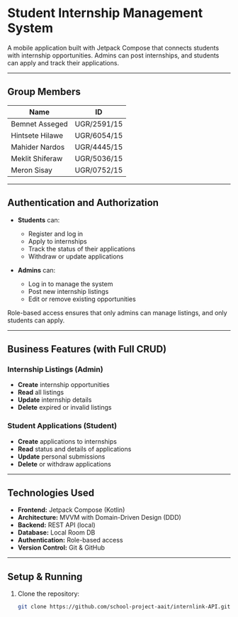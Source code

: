 #  Student Internship Management System

A mobile application built with Jetpack Compose that connects students with internship opportunities. Admins can post internships, and students can apply and track their applications.

---

##  Group Members

| Name             | ID          |
|------------------|-------------|
| Bemnet Asseged   | UGR/2591/15 |
| Hintsete Hilawe  | UGR/6054/15 |
| Mahider Nardos   | UGR/4445/15 |
| Meklit Shiferaw  | UGR/5036/15 |
| Meron Sisay      | UGR/0752/15 |

---

##  Authentication and Authorization

- **Students** can:
  - Register and log in
  - Apply to internships
  - Track the status of their applications
  - Withdraw or update applications

- **Admins** can:
  - Log in to manage the system
  - Post new internship listings
  - Edit or remove existing opportunities

Role-based access ensures that only admins can manage listings, and only students can apply.

---

##  Business Features (with Full CRUD)

###  Internship Listings (Admin)
- **Create** internship opportunities
- **Read** all listings
- **Update** internship details
- **Delete** expired or invalid listings

###  Student Applications (Student)
- **Create** applications to internships
- **Read** status and details of applications
- **Update** personal submissions
- **Delete** or withdraw applications

---

##  Technologies Used

- **Frontend:** Jetpack Compose (Kotlin)
- **Architecture:** MVVM with Domain-Driven Design (DDD)
- **Backend:** REST API (local)
- **Database:** Local Room DB
- **Authentication:** Role-based access
- **Version Control:** Git & GitHub

---

##  Setup & Running

1. Clone the repository:
   ```bash
   git clone https://github.com/school-project-aait/internlink-API.git
  


 
 
